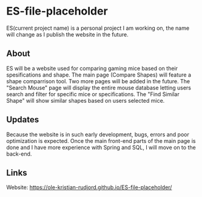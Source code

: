 # ES-file-placeholder
ES(current project name) is a personal project I am working on, the name will change as I publish the website in the future.

## About
ES will be a website used for comparing gaming mice based on their spesifications and shape.
The main page (Compare Shapes) will feature a shape comparrison tool.
Two more pages will be added in the future. 
The "Search Mouse" page will display the entire mouse database letting users search and filter for specific mice or specifications. 
The "Find Similar Shape" will show similar shapes based on users selected mice.

## Updates
Because the website is in such early development, bugs, errors and poor optimization is expected. 
Once the main front-end parts of the main page is done and I have more experience with Spring and SQL, I will move on to the back-end.

## Links
Website: https://ole-kristian-rudjord.github.io/ES-file-placeholder/
